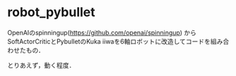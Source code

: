 # robot_pybullet

OpenAIのspinningup(https://github.com/openai/spinningup) からSoftActorCriticとPybulletのKuka iiwaを6軸ロボットに改造してコードを組み合わせたもの．

とりあえず，動く程度．
